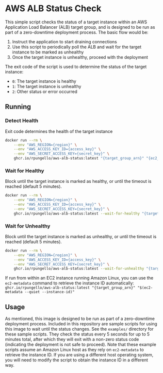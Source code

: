 # AWS ALB Status Check
This simple script checks the status of a target instance within an AWS Application Load Balancer (ALB) target group,
and is designed to be run as part of a zero-downtime deployment process. The basic flow would be:
1. Instruct the application to start draining connections
2. Use this script to periodically poll the ALB and wait for the target instance to be marked as unhealthy
3. Once the target instance is unhealthy, proceed with the deployment

The exit code of the script is used to determine the status of the target instance:
- `0`: The target instance is healthy
- `1`: The target instance is unhealthy
- `2`: Other status or error occurred

## Running

### Detect Health
Exit code determines the health of the target instance
```bash
docker run --rm \
    --env "AWS_REGION={region}" \
    --env "AWS_ACCESS_KEY_ID={access_key}" \
    --env "AWS_SECRET_ACCESS_KEY={secret_key}" \
    ghcr.io/rpungello/aws-alb-status:latest "{target_group_arn}" "{ec2_instance_id}"
```

### Wait for Healthy
Block until the target instance is marked as healthy, or until the timeout is reached (default 5 minutes).
```bash
docker run --rm \
    --env "AWS_REGION={region}" \
    --env "AWS_ACCESS_KEY_ID={access_key}" \
    --env "AWS_SECRET_ACCESS_KEY={secret_key}" \
    ghcr.io/rpungello/aws-alb-status:latest --wait-for-healthy "{target_group_arn}" "{ec2_instance_id}"
```

### Wait for Unhealthy
Block until the target instance is marked as unhealthy, or until the timeout is reached (default 5 minutes).
```bash
docker run --rm \
    --env "AWS_REGION={region}" \
    --env "AWS_ACCESS_KEY_ID={access_key}" \
    --env "AWS_SECRET_ACCESS_KEY={secret_key}" \
    ghcr.io/rpungello/aws-alb-status:latest --wait-for-unhealthy "{target_group_arn}" "{ec2_instance_id}"
```

If run from within an EC2 instance running Amazon Linux, you can use the `ec2-metadata` command to retrieve the instance ID automatically:
`ghcr.io/rpungello/aws-alb-status:latest "{target_group_arn}" "$(ec2-metadata --quiet --instance-id)"`

## Usage
As mentioned, this image is designed to be run as part of a zero-downtime deployment process.
Included in this repository are sample scripts for using this image to wait until the status changes.
See the `examples/` directory for these sample scripts. They check the status every 5 seconds for up to 5 minutes total, after which they will exit with a non-zero status code (indicating the deployment is not safe to proceed).
Note that these example scripts assume an Amazon Linux host as they rely on `ec2-metadata` to retrieve the instance ID.
If you are using a different host operating system, you will need to modify the script to obtain the instance ID in a different way.